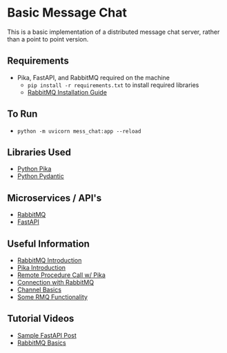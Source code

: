 # Basic Message Chat
This is a basic implementation of a distributed message chat server, rather than a point to point version.

## Requirements
* Pika, FastAPI, and RabbitMQ required on the machine
    * ```pip install -r requirements.txt``` to install required libraries
    * [RabbitMQ Installation Guide](https://www.rabbitmq.com/download.html)

## To Run
* ```python -m uvicorn mess_chat:app --reload```

## Libraries Used
* [Python Pika](https://pypi.org/project/pika/#:~:text=Pika%20is%20a%20RabbitMQ%20%28AMQP%200-9-1%29%20client%20library,RabbitMQ%E2%80%99s%20extensions.%20Python%202.7%20and%203.4%2B%20are%20supported.)
* [Python Pydantic](https://pydantic-docs.helpmanual.io/)

## Microservices / API's
* [RabbitMQ](https://www.rabbitmq.com/#features)
* [FastAPI](https://fastapi.tiangolo.com/)

## Useful Information
* [RabbitMQ Introduction](https://www.rabbitmq.com/tutorials/tutorial-one-python.html)
* [Pika Introduction](https://pika.readthedocs.io/en/stable/intro.html)
* [Remote Procedure Call w/ Pika](https://www.rabbitmq.com/tutorials/tutorial-six-python.html)
* [Connection with RabbitMQ](https://www.cloudamqp.com/blog/how-to-run-rabbitmq-with-python.html)
* [Channel Basics](https://www.rabbitmq.com/channels.html#basics)
* [Some RMQ Functionality](https://www.rabbitmq.com/amqp-0-9-1-reference.html#basic.consume-ok)

## Tutorial Videos
* [Sample FastAPI Post](https://www.youtube.com/watch?v=wS9LfFtXdBs&ab_channel=codeme)
* [RabbitMQ Basics](https://www.youtube.com/watch?v=Cie5v59mrTg&ab_channel=HusseinNasser)